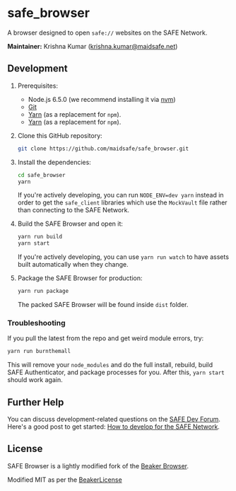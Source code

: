 # safe_browser

A browser designed to open `safe://` websites on the SAFE Network.

**Maintainer:** Krishna Kumar (krishna.kumar@maidsafe.net)

## Development

1. Prerequisites:

    * Node.js 6.5.0 (we recommend installing it via [nvm](https://github.com/creationix/nvm))
    * [Git](https://git-scm.com/)
    * [Yarn](https://yarnpkg.com) (as a replacement for `npm`).
    * [Yarn](https://yarnpkg.com) (as a replacement for `npm`).

2. Clone this GitHub repository:

    ```bash
    git clone https://github.com/maidsafe/safe_browser.git
    ```

3. Install the dependencies:

    ``` bash
    cd safe_browser
    yarn
    ```

    If you're actively developing, you can run `NODE_ENV=dev yarn` instead in order to get the `safe_client` libraries which use the `MockVault` file rather than connecting to the SAFE Network.

4. Build the SAFE Browser and open it:

    ```bash
    yarn run build
    yarn start
    ```

    If you're actively developing, you can use `yarn run watch` to have assets built automatically when they change.

5. Package the SAFE Browser for production:

    ```bash
    yarn run package
    ```

    The packed SAFE Browser will be found inside `dist` folder.

### Troubleshooting

If you pull the latest from the repo and get weird module errors, try:

```bash
yarn run burnthemall
```

This will remove your `node_modules` and do the full install, rebuild, build SAFE Authenticator, and package processes for you. After this, `yarn start` should work again.

## Further Help

You can discuss development-related questions on the [SAFE Dev Forum](https://forum.safedev.org/).
Here's a good post to get started: [How to develop for the SAFE Network](https://forum.safedev.org/t/how-to-develop-for-the-safe-network-draft/843).

## License

SAFE Browser is a lightly modified fork of the [Beaker Browser](https://www.beakerbrowser.com/).

Modified MIT as per the [BeakerLicense](https://github.com/maidsafe/safe_browser/blob/master/BEAKER_LICENSE.md)
